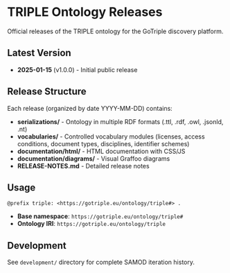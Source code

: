 # TRIPLE Ontology Releases

Official releases of the TRIPLE ontology for the GoTriple discovery platform.

## Latest Version

- **2025-01-15** (v1.0.0) - Initial public release

## Release Structure

Each release (organized by date YYYY-MM-DD) contains:

- **serializations/** - Ontology in multiple RDF formats (.ttl, .rdf, .owl, .jsonld, .nt)
- **vocabularies/** - Controlled vocabulary modules (licenses, access conditions, document types, disciplines, identifier schemes)
- **documentation/html/** - HTML documentation with CSS/JS
- **documentation/diagrams/** - Visual Graffoo diagrams
- **RELEASE-NOTES.md** - Detailed release notes

## Usage

```turtle
@prefix triple: <https://gotriple.eu/ontology/triple#> .
```

- **Base namespace**: `https://gotriple.eu/ontology/triple#`
- **Ontology IRI**: `https://gotriple.eu/ontology/triple`

## Development

See `development/` directory for complete SAMOD iteration history.
